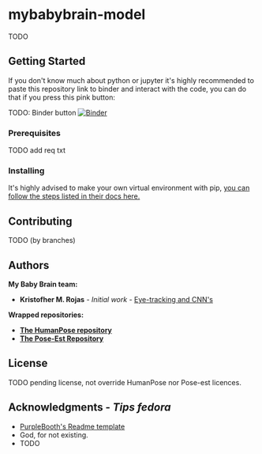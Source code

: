 # mybabybrain-model

TODO

## Getting Started

If you don't know much about python or jupyter it's highly recommended to paste this repository link 
to binder and interact with the code, you can do that if you press this pink button:

TODO: Binder button
[![Binder](https://mybinder.org/badge.svg)](https://mybinder.org/v2/gh/harrisonford/AkoriSalienceNotebooks/master)

### Prerequisites

TODO add req txt

### Installing

It's highly advised to make your own virtual environment with pip, [you can follow the steps listed in
their docs here.](https://packaging.python.org/guides/installing-using-pip-and-virtualenv/)


## Contributing

TODO (by branches)

## Authors

**My Baby Brain team:**
* **Kristofher M. Rojas** - *Initial work* - [Eye-tracking and CNN's](https://github.com/harrisonford)


**Wrapped repositories:**
* **[The HumanPose repository](https://github.com/eldar/pose-tensorflow)**
* **[The Pose-Est Repository]()**

## License

TODO pending license, not override HumanPose nor Pose-est licences.

## Acknowledgments - *Tips fedora*
* [PurpleBooth's Readme template](https://gist.github.com/PurpleBooth/109311bb0361f32d87a2)
* God, for not existing.
* TODO
